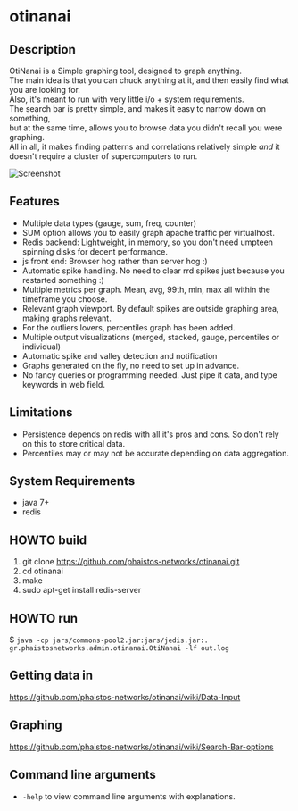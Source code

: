 # otinanai #

## Description ##
OtiNanai is a Simple graphing tool, designed to graph anything.  
The main idea is that you can chuck anything at it, and then easily find what you are looking for.  
Also, it's meant to run with very little i/o + system requirements.  
The search bar is pretty simple, and makes it easy to narrow down on something,  
but at the same time, allows you to browse data you didn't recall you were graphing.  
All in all, it makes finding patterns and correlations relatively simple *and* it doesn't require a cluster of supercomputers to run.

![Screenshot](https://cloud.githubusercontent.com/assets/12841643/14060371/558c2ecc-f36b-11e5-82ca-8339aa412688.png)

## Features ##
+ Multiple data types (gauge, sum, freq, counter)
+ SUM option allows you to easily graph apache traffic per virtualhost.
+ Redis backend: Lightweight, in memory, so you don't need umpteen spinning disks for decent performance.
+ js front end: Browser hog rather than server hog :)
+ Automatic spike handling. No need to clear rrd spikes just because you restarted something :)
+ Multiple metrics per graph. Mean, avg, 99th, min, max all within the timeframe you choose.
+ Relevant graph viewport. By default spikes are outside graphing area, making graphs relevant.
+ For the outliers lovers, percentiles graph has been added.
+ Multiple output visualizations (merged, stacked, gauge, percentiles or individual)
+ Automatic spike and valley detection and notification
+ Graphs generated on the fly, no need to set up in advance.
+ No fancy queries or programming needed. Just pipe it data, and type keywords in web field.

## Limitations ##
+ Persistence depends on redis with all it's pros and cons. So don't rely on this to store critical data.
+ Percentiles may or may not be accurate depending on data aggregation.

## System Requirements ##
+ java 7+
+ redis

## HOWTO build ##
1. git clone https://github.com/phaistos-networks/otinanai.git
2. cd otinanai
3. make
4. sudo apt-get install redis-server

## HOWTO run ##
$ `java -cp jars/commons-pool2.jar:jars/jedis.jar:. gr.phaistosnetworks.admin.otinanai.OtiNanai -lf out.log`

## Getting data in ##
<https://github.com/phaistos-networks/otinanai/wiki/Data-Input>

## Graphing ##
<https://github.com/phaistos-networks/otinanai/wiki/Search-Bar-options>


## Command line arguments ##
* `-help` to view command line arguments with explanations.

